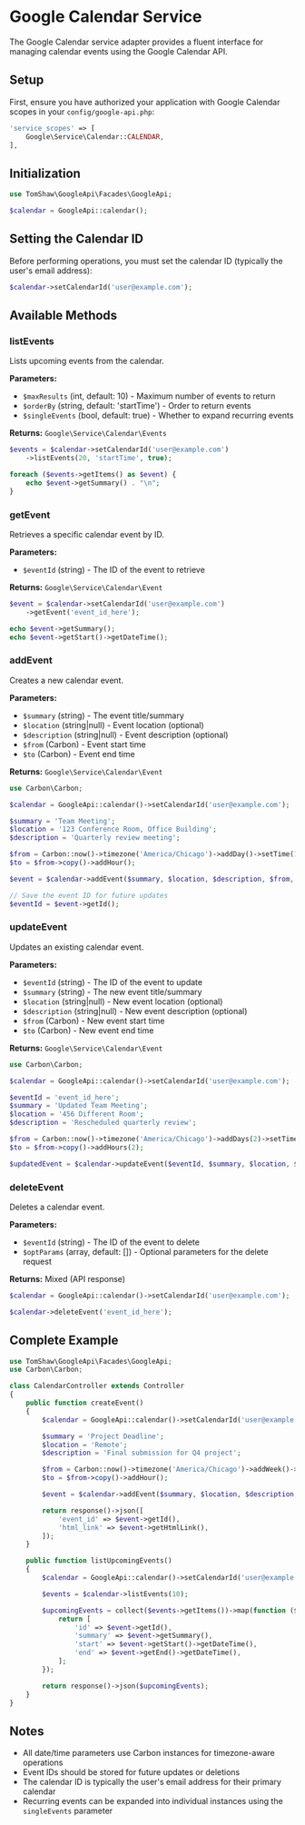 # Google Calendar Service

The Google Calendar service adapter provides a fluent interface for managing calendar events using the Google Calendar API.

## Setup

First, ensure you have authorized your application with Google Calendar scopes in your `config/google-api.php`:

```php
'service_scopes' => [
    Google\Service\Calendar::CALENDAR,
],
```

## Initialization

```php
use TomShaw\GoogleApi\Facades\GoogleApi;

$calendar = GoogleApi::calendar();
```

## Setting the Calendar ID

Before performing operations, you must set the calendar ID (typically the user's email address):

```php
$calendar->setCalendarId('user@example.com');
```

## Available Methods

### listEvents

Lists upcoming events from the calendar.

**Parameters:**
- `$maxResults` (int, default: 10) - Maximum number of events to return
- `$orderBy` (string, default: 'startTime') - Order to return events
- `$singleEvents` (bool, default: true) - Whether to expand recurring events

**Returns:** `Google\Service\Calendar\Events`

```php
$events = $calendar->setCalendarId('user@example.com')
    ->listEvents(20, 'startTime', true);

foreach ($events->getItems() as $event) {
    echo $event->getSummary() . "\n";
}
```

### getEvent

Retrieves a specific calendar event by ID.

**Parameters:**
- `$eventId` (string) - The ID of the event to retrieve

**Returns:** `Google\Service\Calendar\Event`

```php
$event = $calendar->setCalendarId('user@example.com')
    ->getEvent('event_id_here');

echo $event->getSummary();
echo $event->getStart()->getDateTime();
```

### addEvent

Creates a new calendar event.

**Parameters:**
- `$summary` (string) - The event title/summary
- `$location` (string|null) - Event location (optional)
- `$description` (string|null) - Event description (optional)
- `$from` (Carbon) - Event start time
- `$to` (Carbon) - Event end time

**Returns:** `Google\Service\Calendar\Event`

```php
use Carbon\Carbon;

$calendar = GoogleApi::calendar()->setCalendarId('user@example.com');

$summary = 'Team Meeting';
$location = '123 Conference Room, Office Building';
$description = 'Quarterly review meeting';

$from = Carbon::now()->timezone('America/Chicago')->addDay()->setTime(13, 0);
$to = $from->copy()->addHour();

$event = $calendar->addEvent($summary, $location, $description, $from, $to);

// Save the event ID for future updates
$eventId = $event->getId();
```

### updateEvent

Updates an existing calendar event.

**Parameters:**
- `$eventId` (string) - The ID of the event to update
- `$summary` (string) - The new event title/summary
- `$location` (string|null) - New event location (optional)
- `$description` (string|null) - New event description (optional)
- `$from` (Carbon) - New event start time
- `$to` (Carbon) - New event end time

**Returns:** `Google\Service\Calendar\Event`

```php
use Carbon\Carbon;

$calendar = GoogleApi::calendar()->setCalendarId('user@example.com');

$eventId = 'event_id_here';
$summary = 'Updated Team Meeting';
$location = '456 Different Room';
$description = 'Rescheduled quarterly review';

$from = Carbon::now()->timezone('America/Chicago')->addDays(2)->setTime(14, 0);
$to = $from->copy()->addHours(2);

$updatedEvent = $calendar->updateEvent($eventId, $summary, $location, $description, $from, $to);
```

### deleteEvent

Deletes a calendar event.

**Parameters:**
- `$eventId` (string) - The ID of the event to delete
- `$optParams` (array, default: []) - Optional parameters for the delete request

**Returns:** Mixed (API response)

```php
$calendar = GoogleApi::calendar()->setCalendarId('user@example.com');

$calendar->deleteEvent('event_id_here');
```

## Complete Example

```php
use TomShaw\GoogleApi\Facades\GoogleApi;
use Carbon\Carbon;

class CalendarController extends Controller
{
    public function createEvent()
    {
        $calendar = GoogleApi::calendar()->setCalendarId('user@example.com');

        $summary = 'Project Deadline';
        $location = 'Remote';
        $description = 'Final submission for Q4 project';

        $from = Carbon::now()->timezone('America/Chicago')->addWeek()->setTime(17, 0);
        $to = $from->copy()->addHour();

        $event = $calendar->addEvent($summary, $location, $description, $from, $to);

        return response()->json([
            'event_id' => $event->getId(),
            'html_link' => $event->getHtmlLink(),
        ]);
    }

    public function listUpcomingEvents()
    {
        $calendar = GoogleApi::calendar()->setCalendarId('user@example.com');

        $events = $calendar->listEvents(10);

        $upcomingEvents = collect($events->getItems())->map(function ($event) {
            return [
                'id' => $event->getId(),
                'summary' => $event->getSummary(),
                'start' => $event->getStart()->getDateTime(),
                'end' => $event->getEnd()->getDateTime(),
            ];
        });

        return response()->json($upcomingEvents);
    }
}
```

## Notes

- All date/time parameters use Carbon instances for timezone-aware operations
- Event IDs should be stored for future updates or deletions
- The calendar ID is typically the user's email address for their primary calendar
- Recurring events can be expanded into individual instances using the `singleEvents` parameter
